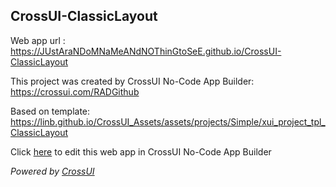 ## CrossUI-ClassicLayout
Web app url : https://JUstAraNDoMNaMeANdNOThinGtoSeE.github.io/CrossUI-ClassicLayout

This project was created by CrossUI No-Code App Builder: https://crossui.com/RADGithub

Based on template: https://linb.github.io/CrossUI_Assets/assets/projects/Simple/xui_project_tpl_ClassicLayout

Click [here](https://crossui.com/RADGithub/#!from=github&owner=JUstAraNDoMNaMeANdNOThinGtoSeE&repo=CrossUI-ClassicLayout) to edit this web app in CrossUI No-Code App Builder

<i>Powered by [CrossUI](https://crossui.com)</i>
